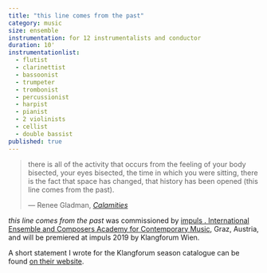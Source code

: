 ```yaml
---
title: "this line comes from the past"
category: music
size: ensemble
instrumentation: for 12 instrumentalists and conductor
duration: 10'
instrumentationlist:
  - flutist
  - clarinettist
  - bassoonist
  - trumpeter
  - trombonist
  - percussionist
  - harpist
  - pianist
  - 2 violinists
  - cellist
  - double bassist
published: true
---
```


> there is all of the activity that occurs from the feeling of your body bisected, your eyes bisected, the time in which you were sitting, there is the fact that space has changed, that history has been opened (this line comes from the past).
>
> — Renee Gladman, [_Calamities_][cs]

_this line comes from the past_ was commissioned by
[impuls . International Ensemble and Composers Academy for Contemporary Music][imp], Graz, Austria, and will be premiered at impuls 2019 by Klangforum Wien.

A short statement I wrote for the Klangforum season catalogue can be found [on their website][kf].

[cs]: http://www.wavepoetry.com/products/calamities
[imp]: http://impuls.cc/
[kf]: https://www.klangforum.at/blog-detail-en/swithinbank-line-en.html
